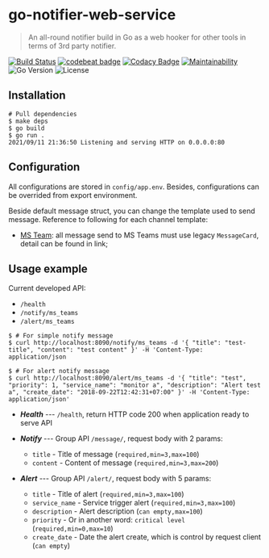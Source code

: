 # go-notifier-web-service
> An all-round notifier build in Go as a web hooker for other tools in terms of 3rd party notifier.

[![Build Status](https://app.travis-ci.com/mw3tv123/go-notifier-web-service.svg?branch=main)](https://app.travis-ci.com/mw3tv123/go-notifier-web-service)
[![codebeat badge](https://codebeat.co/badges/8ad64015-9459-4c8e-ad69-a5531972a966)](https://codebeat.co/projects/github-com-mw3tv123-go-notifier-web-service-main)
[![Codacy Badge](https://app.codacy.com/project/badge/Grade/d5b8c91c34594512aff383129239d4d4)](https://www.codacy.com/gh/mw3tv123/go-notifier-web-service/dashboard?utm_source=github.com&amp;utm_medium=referral&amp;utm_content=mw3tv123/go-notifier-web-service&amp;utm_campaign=Badge_Grade)
[![Maintainability](https://api.codeclimate.com/v1/badges/531ffd1ac5852a2bfe56/maintainability)](https://codeclimate.com/github/mw3tv123/go-notifier-web-service/maintainability)
    ![Go Version](https://img.shields.io/badge/Go%20version-v1.16-blue)
![License](https://img.shields.io/badge/License-GLP%203.0-blue)

## Installation

```shell
# Pull dependencies
$ make deps
$ go build 
$ go run .
2021/09/11 21:36:50 Listening and serving HTTP on 0.0.0.0:80
```

## Configuration
All configurations are stored in `config/app.env`. Besides, configurations can be overrided from export environment.

Beside default message struct, you can change the template used to send message. Reference to following for each channel template:
- [MS Team](https://docs.microsoft.com/en-us/microsoftteams/platform/webhooks-and-connectors/how-to/connectors-using?tabs=cURL#example-of-connector-message): all message send to MS Teams must use legacy `MessageCard`, detail can be found in link;

## Usage example
Current developed API:
- `/health`
- `/notify/ms_teams`
- `/alert/ms_teams`

```shell
$ # For simple notify message
$ curl http://localhost:8090/notify/ms_teams -d '{ "title": "test-title", "content": "test content" }' -H 'Content-Type: application/json

$ # For alert notify message
$ curl http://localhost:8090/alert/ms_teams -d '{ "title": "test", "priority": 1, "service_name": "monitor a", "description": "Alert test a", "create_date": "2018-09-22T12:42:31+07:00" }' -H 'Content-Type: application/json'
```
- ***Health*** --- `/health`, return HTTP code 200 when application ready to serve API

- ***Notify*** --- Group API `/message/`, request body with 2 params:
  + `title` - Title of message (`required,min=3,max=100`)
  + `content` - Content of message (`required,min=3,max=200`)

- ***Alert*** --- Group API `/alert/`, request body with 5 params:
  + `title` - Title of alert (`required,min=3,max=100`)
  + `service_name` - Service trigger alert (`required,min=3,max=100`)
  + `description` - Alert description (`can empty,max=100`)
  + `priority` - Or in another word: `critical level` (`required,min=0,max=10`)
  + `create_date` - Date the alert create, which is control by request client (`can empty`)
